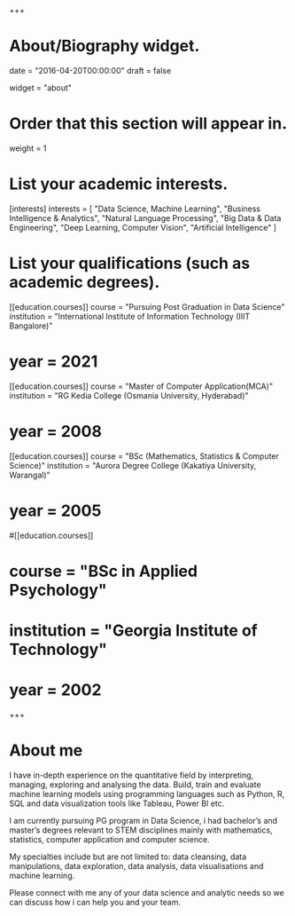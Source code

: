 +++
# About/Biography widget.

date = "2016-04-20T00:00:00"
draft = false

widget = "about"

# Order that this section will appear in.
weight = 1

# List your academic interests.
[interests]
interests = [
	"Data Science, Machine Learning",
	"Business Intelligence & Analytics",
	"Natural Language Processing",
	"Big Data & Data Engineering",
	"Deep Learning, Computer Vision",
	"Artificial Intelligence"
  ]

# List your qualifications (such as academic degrees).
[[education.courses]]
  course = "Pursuing Post Graduation in Data Science"
  institution = "International Institute of Information Technology (IIIT Bangalore)"
#  year = 2021

[[education.courses]]
  course = "Master of Computer Application(MCA)"
  institution = "RG Kedia College (Osmania University, Hyderabad)"
#  year = 2008

[[education.courses]]
  course = "BSc (Mathematics, Statistics & Computer Science)"
  institution = "Aurora Degree College (Kakatiya University, Warangal)"
#  year = 2005

#[[education.courses]]
#  course = "BSc in Applied Psychology"
#  institution = "Georgia Institute of Technology"
#  year = 2002
 
+++
  
# About me

I have in-depth experience on the quantitative field by interpreting, managing, exploring and analysing the data. Build, train and evaluate machine learning models using programming languages such as Python, R, SQL and data visualization tools like Tableau, Power BI etc. 

I am currently pursuing PG program in Data Science, i had bachelor’s and master’s degrees relevant to STEM disciplines mainly with mathematics, statistics, computer application and computer science. 

My specialties include but are not limited to: data cleansing, data manipulations, data exploration, data analysis, data visualisations and machine learning. 

Please connect with me any of your data science and analytic needs so we can discuss how i can help you and your team.


